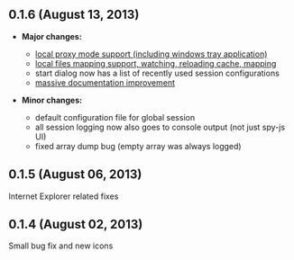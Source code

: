 ## 0.1.6 (August 13, 2013)

- **Major changes:**
	- [local proxy mode support (including windows tray application)](https://github.com/spy-js/spy-js/edit/master/README.md#local-proxy)
	- [local files mapping support, watching, reloading cache, mapping](https://github.com/spy-js/spy-js/edit/master/README.md#mapping-to-local-files)
	- start dialog now has a list of recently used session configurations
	- [massive documentation improvement](https://github.com/spy-js/spy-js)

- **Minor changes:**
	- default configuration file for global session
	- all session logging now also goes to console output (not just spy-js UI)
	- fixed array dump bug (empty array was always logged)

## 0.1.5 (August 06, 2013)

Internet Explorer related fixes

## 0.1.4 (August 02, 2013)
Small bug fix and new icons
